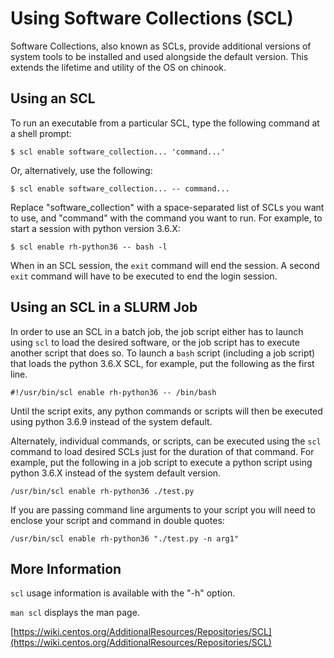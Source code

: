# Using Software Collections \(SCL\)

Software Collections, also known as SCLs, provide additional versions of system tools to be installed and used alongside the default version. This extends the lifetime and utility of the OS on chinook.

## Using an SCL

To run an executable from a particular SCL, type the following command at a shell prompt:

```text
$ scl enable software_collection... 'command...'
```

Or, alternatively, use the following:

```text
$ scl enable software_collection... -- command...
```

Replace "software\_collection" with a space-separated list of SCLs you want to use, and "command" with the command you want to run. For example, to start a session with python version 3.6.X:

```text
$ scl enable rh-python36 -- bash -l
```

When in an SCL session, the `exit` command will end the session. A second `exit` command will have to be executed to end the login session.

## Using an SCL in a SLURM Job

In order to use an SCL in a batch job, the job script either has to launch using `scl` to load the desired software, or the job script has to execute another script that does so. To launch a `bash` script \(including a job script\) that loads the python 3.6.X SCL, for example, put the following as the first line.

```text
#!/usr/bin/scl enable rh-python36 -- /bin/bash
```

Until the script exits, any python commands or scripts will then be executed using python 3.6.9 instead of the system default.

Alternately, individual commands, or scripts, can be executed using the `scl` command to load desired SCLs just for the duration of that command. For example, put the following in a job script to execute a python script using python 3.6.X instead of the system default version.

```text
/usr/bin/scl enable rh-python36 ./test.py
```

If you are passing command line arguments to your script you will need to enclose your script and command in double quotes:

```text
/usr/bin/scl enable rh-python36 "./test.py -n arg1"
```

## More Information

`scl` usage information is available with the "-h" option.

`man scl` displays the man page.

[https://wiki.centos.org/AdditionalResources/Repositories/SCL](https://wiki.centos.org/AdditionalResources/Repositories/SCL)

